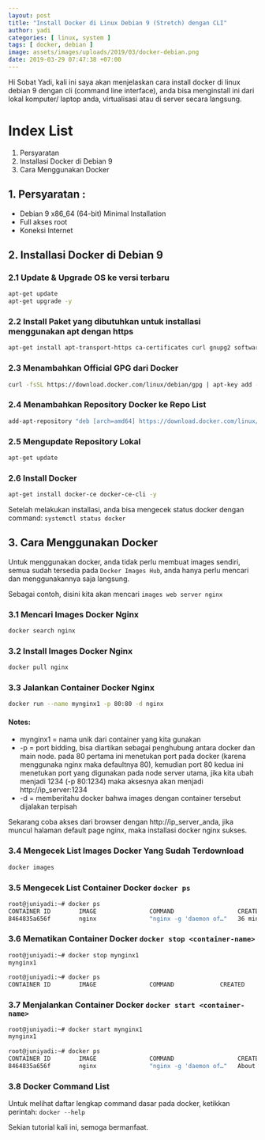 ```yaml
---
layout: post
title: "Install Docker di Linux Debian 9 (Stretch) dengan CLI"
author: yadi
categories: [ linux, system ]
tags: [ docker, debian ]
image: assets/images/uploads/2019/03/docker-debian.png
date: 2019-03-29 07:47:38 +07:00
---
```


Hi Sobat Yadi, kali ini saya akan menjelaskan cara install docker di linux debian 9 dengan cli (command line interface), anda bisa menginstall ini dari lokal komputer/ laptop anda, virtualisasi atau di server secara langsung.

# Index List
1. Persyaratan
2. Installasi Docker di Debian 9
3. Cara Menggunakan Docker

## 1. Persyaratan :
* Debian 9 x86_64 (64-bit) Minimal Installation
* Full akses root
* Koneksi Internet

## 2. Installasi Docker di Debian 9

### 2.1 Update & Upgrade OS ke versi terbaru
```bash
apt-get update
apt-get upgrade -y
```

### 2.2 Install Paket yang dibutuhkan untuk installasi menggunakan apt dengan https
```bash
apt-get install apt-transport-https ca-certificates curl gnupg2 software-properties-common -y
```

### 2.3 Menambahkan Official GPG dari Docker
```bash
curl -fsSL https://download.docker.com/linux/debian/gpg | apt-key add -
```

### 2.4 Menambahkan Repository Docker ke Repo List
```bash
add-apt-repository "deb [arch=amd64] https://download.docker.com/linux/debian stretch stable"
```

### 2.5 Mengupdate Repository Lokal
```bash
apt-get update
```

### 2.6 Install Docker
```bash
apt-get install docker-ce docker-ce-cli -y
```

Setelah melakukan installasi, anda bisa mengecek status docker dengan command: `systemctl status docker`

## 3. Cara Menggunakan Docker

Untuk menggunakan docker, anda tidak perlu membuat images sendiri, semua sudah tersedia pada `Docker Images Hub`, anda hanya perlu mencari dan menggunakannya saja langsung.

Sebagai contoh, disini kita akan mencari `images web server nginx`

### 3.1 Mencari Images Docker Nginx
```bash
docker search nginx
```

### 3.2 Install Images Docker Nginx
```bash
docker pull nginx
```

### 3.3 Jalankan Container Docker Nginx
```bash
docker run --name mynginx1 -p 80:80 -d nginx
```

#### Notes:
* mynginx1 = nama unik dari container yang kita gunakan
* -p = port bidding, bisa diartikan sebagai penghubung antara docker dan main node. pada 80 pertama ini menetukan port pada docker (karena menggunaka nginx maka defaultnya 80), kemudian port 80 kedua ini menetukan port yang digunakan pada node server utama, jika kita ubah menjadi 1234 (-p 80:1234) maka aksesnya akan menjadi http://ip_server:1234
* -d = memberitahu docker bahwa images dengan container tersebut dijalakan terpisah

Sekarang coba akses dari browser dengan http://ip_server_anda, jika muncul halaman default page nginx, maka installasi docker nginx sukses.

### 3.4 Mengecek List Images Docker Yang Sudah Terdownload
```bash
docker images
```

### 3.5 Mengecek List Container Docker `docker ps`
```bash
root@juniyadi:~# docker ps
CONTAINER ID        IMAGE               COMMAND                  CREATED             STATUS              PORTS                NAMES
8464835a656f        nginx               "nginx -g 'daemon of…"   36 minutes ago      Up 36 minutes       0.0.0.0:80->80/tcp   mynginx1
```

### 3.6 Mematikan Container Docker `docker stop <container-name>`
```bash
root@juniyadi:~# docker stop mynginx1
mynginx1
 
root@juniyadi:~# docker ps
CONTAINER ID        IMAGE               COMMAND             CREATED             STATUS              PORTS               NAMES
```

### 3.7 Menjalankan Container Docker `docker start <container-name>`
```bash
root@juniyadi:~# docker start mynginx1
mynginx1
 
root@juniyadi:~# docker ps
CONTAINER ID        IMAGE               COMMAND                  CREATED             STATUS              PORTS                NAMES
8464835a656f        nginx               "nginx -g 'daemon of…"   About an hour ago   Up 2 seconds        0.0.0.0:80->80/tcp   mynginx1
```

### 3.8 Docker Command List
Untuk melihat daftar lengkap command dasar pada docker, ketikkan perintah: `docker --help`

Sekian tutorial kali ini, semoga bermanfaat.